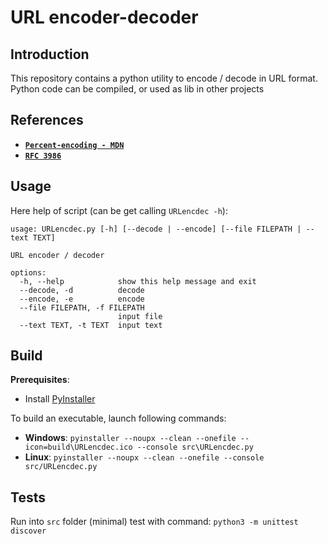 # URL encoder-decoder

## Introduction
This repository contains a python utility to encode / decode in URL format.  
Python code can be compiled, or used as lib in other projects


## References
* [**`Percent-encoding - MDN`**](https://developer.mozilla.org/en-US/docs/Glossary/percent-encoding)
* [**`RFC 3986`**](https://datatracker.ietf.org/doc/html/rfc3986)


## Usage
Here help of script (can be get calling `URLencdec -h`):
```
usage: URLencdec.py [-h] [--decode | --encode] [--file FILEPATH | --text TEXT]

URL encoder / decoder

options:
  -h, --help            show this help message and exit
  --decode, -d          decode
  --encode, -e          encode
  --file FILEPATH, -f FILEPATH
                        input file
  --text TEXT, -t TEXT  input text
```


## Build
**Prerequisites**:
* Install [PyInstaller](https://pyinstaller.org/en/stable/)

To build an executable, launch following commands:  
* **Windows**: `pyinstaller --noupx --clean --onefile --icon=build\URLencdec.ico --console src\URLencdec.py`
* **Linux**: `pyinstaller --noupx --clean --onefile --console src/URLencdec.py`


## Tests
Run into `src` folder (minimal) test with command:
`python3 -m unittest discover`
